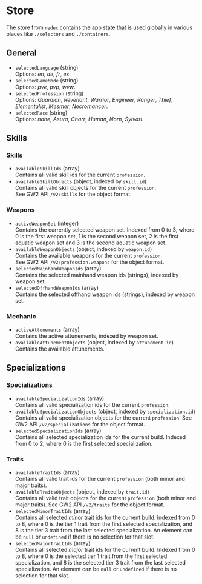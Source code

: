 # Store
The store from `redux` contains the app state that is used globally in various places like `./selectors` and `./containers`.

## General
- `selectedLanguage` (string)  
  Options: *en*, *de*, *fr*, *es*.
- `selectedGameMode` (string)  
  Options: *pve*, *pvp*, *wvw*.
- `selectedProfession` (string)  
  Options: *Guardian*, *Revenant*, *Warrior*, *Engineer*, *Ranger*, *Thief*, *Elementalist*, *Mesmer*, *Necromancer*.
- `selectedRace` (string)  
  Options: *none*, *Asura*, *Charr*, *Human*, *Norn*, *Sylvari*.

## Skills
### Skills
- `availableSkillIds` (array)  
  Contains all valid skill ids for the current `profession`.
- `availableSkillObjects` (object, indexed by `skill.id`)  
  Contains all valid skill objects for the current `profession`.  
  See GW2 API `/v2/skills` for the object format.

### Weapons
- `activeWeaponSet` (integer)  
  Contains the currently selected weapon set.
  Indexed from 0 to 3, where 0 is the first weapon set, 1 is the second weapon set, 2 is the first aquatic weapon set and 3 is the second aquatic weapon set.
- `availableWeaponObjects` (object, indexed by `weapon.id`)  
  Contains the available weapons for the current `profession`.  
  See GW2 API `/v2/profession.weapons` for the object format.
- `selectedMainhandWeaponIds` (array)  
  Contains the selected mainhand weapon ids (strings), indexed by weapon set.
- `selectedOffhandWeaponIds` (array)  
  Contains the selected offhand weapon ids (strings), indexed by weapon set.

### Mechanic
- `activeAttunements` (array)  
  Contains the active attunements, indexed by weapon set.
- `availableAttunementObjects` (object, indexed by `attunement.id`)  
  Contains the available attunements.

## Specializations
### Specializations
- `availableSpecializationIds` (array)  
  Contains all valid specialization ids for the current `profession`.
- `availableSpecializationObjects` (object, indexed by `specialization.id`)  
  Contains all valid specialization objects for the current `profession`.
  See GW2 API `/v2/specializations` for the object format.
- `selectedSpecializationIds` (array)  
  Contains all selected specialization ids for the current build.
  Indexed from 0 to 2, where 0 is the first selected specialization.

### Traits
- `availableTraitIds` (array)  
  Contains all valid trait ids for the current `profession` (both minor and major traits).
- `availableTraitsObjects` (object, indexed by `trait.id`)  
  Contains all valid trait objects for the current `profession` (both minor and major traits). See GW2 API `/v2/traits`
  for the object format.
- `selectedMinorTraitIds` (array)  
  Contains all selected *minor* trait ids for the current build.
  Indexed from 0 to 8, where 0 is the tier 1 trait from the first selected specialization,
  and 8 is the tier 3 trait from the last selected specialization.
  An element can be `null` or `undefined` if there is no selection for that slot.  
- `selectedMajorTraitIds` (array)  
  Contains all selected *major* trait ids for the current build.
  Indexed from 0 to 8, where 0 is the selected tier 1 trait from the first selected specialization,
  and 8 is the selected tier 3 trait from the last selected specialization.
  An element can be `null` or `undefined` if there is no selection for that slot.
